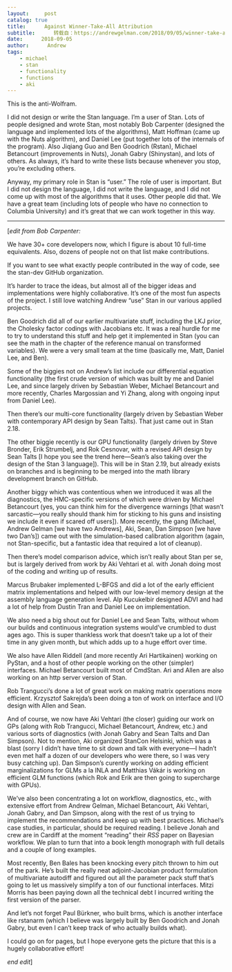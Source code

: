 ```yaml
---
layout:     post
catalog: true
title:      Against Winner-Take-All Attribution
subtitle:      转载自：https://andrewgelman.com/2018/09/05/winner-take-attribution/
date:      2018-09-05
author:      Andrew
tags:
    - michael
    - stan
    - functionality
    - functions
    - aki
---
```





This is the anti-Wolfram.

I did not design or write the Stan language. I’m a user of Stan. Lots of people designed and wrote Stan, most notably Bob Carpenter (designed the language and implemented lots of the algorithms), Matt Hoffman (came up with the Nuts algorithm), and Daniel Lee (put together lots of the internals of the program). Also Jiqiang Guo and Ben Goodrich (Rstan), Michael Betancourt (improvements in Nuts), Jonah Gabry (Shinystan), and lots of others. As always, it’s hard to write these lists because whenever you stop, you’re excluding others.

Anyway, my primary role in Stan is “user.” The role of user is important. But I did not design the language, I did not write the language, and I did not come up with most of the algorithms that it uses. Other people did that. We have a great team (including lots of people who have no connection to Columbia University) and it’s great that we can work together in this way.

---

[*edit from Bob Carpenter:*

We have 30+ core developers now, which I figure is about 10 full-time equivalents. Also, dozens of people not on that list make contributions.

If you want to see what exactly people contributed in the way of code, see the stan-dev GitHub organization.

It’s harder to trace the ideas, but almost all of the bigger ideas and implementations were highly collaborative. It’s one of the most fun aspects of the project. I still love watching Andrew “use” Stan in our various applied projects.

Ben Goodrich did all of our earlier multivariate stuff, including the LKJ prior, the Cholesky factor codings with Jacobians etc. It was a real hurdle for me to try to understand this stuff and help get it implemented in Stan (you can see the math in the chapter of the reference manual on transformed variables). We were a very small team at the time (basically me, Matt, Daniel Lee, and Ben).

Some of the biggies not on Andrew’s list include our differential equation functionality (the first crude version of which was built by me and Daniel Lee, and since largely driven by Sebastian Weber, Michael Betancourt and more recently, Charles Margossian and Yi Zhang, along with ongoing input from Daniel Lee).

Then there’s our multi-core functionality (largely driven by Sebastian Weber with contemporary API design by Sean Talts). That just came out in Stan 2.18.

The other biggie recently is our GPU functionality (largely driven by Steve Bronder, Erik Strumbelj, and Rok Cesnovar, with a revised API design by Sean Talts [I hope you see the trend here—Sean’s also taking over the design of the Stan 3 language]). This will be in Stan 2.19, but already exists on branches and is beginning to be merged into the math library development branch on GitHub.

Another biggy which was contentious when we introduced it was all the diagnostics, the HMC-specific versions of which were driven by Michael Betancourt (yes, you can think him for the divergence warnings [that wasn’t sarcastic—you really should thank him for sticking to his guns and insisting we include it even if scared off users]). More recently, the gang (Michael, Andrew Gelman [we have two Andrews], Aki, Sean, Dan Simpson [we have two Dan’s]) came out with the simulation-based calibration algorithm (again, not Stan-specific, but a fantastic idea that required a lot of cleanup). 

Then there’s model comparison advice, which isn’t really about Stan per se, but is largely derived from work by Aki Vehtari et al. with Jonah doing most of the coding and writing up of results. 

Marcus Brubaker implemented L-BFGS and did a lot of the early efficient matrix implementations and helped with our low-level memory design at the assembly language generation level. Alp Kucukelbir designed ADVI and had a lot of help from Dustin Tran and Daniel Lee on implementation.

We also need a big shout out for Daniel Lee and Sean Talts, without whom our builds and continuous integration systems would’ve crumbled to dust ages ago. This is super thankless work that doesn’t take up a lot of their time in any given month, but which adds up to a huge effort over time.

We also have Allen Riddell (and more recently Ari Hartikainen) working on PyStan, and a host of other people working on the other (simpler) interfaces. Michael Betancourt built most of CmdStan. Ari and Allen are also working on an http server version of Stan.

Rob Trangucci’s done a lot of great work on making matrix operations more efficient. Krzysztof Sakrejda’s been doing a ton of work on interface and I/O design with Allen and Sean. 

And of course, we now have Aki Vehtari (the closer) guiding our work on GPs (along with Rob Trangucci, Michael Betancourt, Andrew, etc.) and various sorts of diagnostics (with Jonah Gabry and Sean Talts and Dan Simpson). Not to mention, Aki organized StanCon Helsinki, which was a blast (sorry I didn’t have time to sit down and talk with everyone—I hadn’t even met half a dozen of our developers who were there, so I was very busy catching up). Dan Simpson’s curently working on adding efficient marginalizations for GLMs a la INLA and Matthias Vákár is working on efficient GLM functions (which Rok and Erik are then going to supercharge with GPUs).

We’ve also been concentrating a lot on workflow, diagnostics, etc., with extensive effort from Andrew Gelman, Michael Betancourt, Aki Vehtari, Jonah Gabry, and Dan Simpson, along with the rest of us trying to implement the recommendations and keep up with best practices. Michael’s case studies, in particular, should be required reading. I believe Jonah and crew are in Cardiff at the moment “reading” their *RSS* paper on Bayesian workflow. We plan to turn that into a book length monograph with full details and a couple of long examples.

Most recently, Ben Bales has been knocking every pitch thrown to him out of the park. He’s built the really neat adjoint-Jacobian product formulation of multivariate autodiff and figured out all the parameter pack stuff that’s going to let us massively simplify a ton of our functional interfaces. Mitzi Morris has been paying down all the technical debt I incurred writing the first version of the parser.

And let’s not forget Paul Bürkner, who built brms, which is another interface like rstanarm (which I believe was largely built by Ben Goodrich and Jonah Gabry, but even I can’t keep track of who actually builds what).

I could go on for pages, but I hope everyone gets the picture that this is a hugely collaborative effort!

*end edit*]



